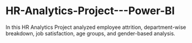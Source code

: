 # HR-Analytics-Project---Power-BI
In this HR Analytics Project analyzed employee attrition, department-wise breakdown, job satisfaction, age groups, and gender-based analysis.
